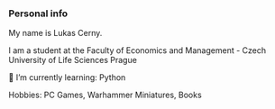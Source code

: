 ### Personal info
My name is Lukas Cerny.

I am a student at the Faculty of Economics and Management - Czech University of Life Sciences Prague

🌱 I’m currently learning: Python

Hobbies: PC Games, Warhammer Miniatures, Books

<!--
**LukasCerny/LukasCerny** is a ✨ _special_ ✨ repository because its `README.md` (this file) appears on your GitHub profile.

Here are some ideas to get you started:

- 🔭 I’m currently working on ...
- 🌱 I’m currently learning ...
- 👯 I’m looking to collaborate on ...
- 🤔 I’m looking for help with ...
- 💬 Ask me about ...
- 📫 How to reach me: ...
- 😄 Pronouns: ...
- ⚡ Fun fact: ...
-->
